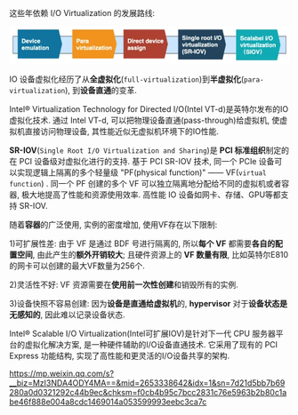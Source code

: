 
这些年依赖 I/O Virtualization 的发展路线:

![2023-02-28-13-27-43.png](./images/2023-02-28-13-27-43.png)

IO 设备虚拟化经历了从**全虚拟化**(`full-virtualization`)到**半虚拟化**(`para-virtualization`), 到**设备直通**的变革. 

Intel® Virtualization Technology for Directed I/O(Intel VT-d)是英特尔发布的IO虚拟化技术. 通过 Intel VT-d, 可以把物理设备直通(pass-through)给虚拟机, 使虚拟机直接访问物理设备, 其性能近似无虚拟机环境下的IO性能. 

**SR-IOV**(`Single Root I/O Virtualization and Sharing`)是 **PCI 标准组织**制定的在 PCI 设备级对虚拟化进行的支持. 基于 PCI SR-IOV 技术, 同一个 PCIe 设备可以实现逻辑上隔离的多个轻量级 "PF(physical function)" —— VF(`virtual function`) . 同一个 PF 创建的多个 VF 可以独立隔离地分配给不同的虚拟机或者容器, 极大地提高了性能和资源使用效率. 高性能 IO 设备如网卡、存储、GPU等都支持 SR-IOV. 

随着**容器**的广泛使用, 实例的密度增加, 使用VF存在以下限制: 

1)可扩展性差: 由于 VF 是通过 BDF 号进行隔离的, 所以**每个 VF** 都需要**各自的配置空间**, 由此产生的**额外开销较大**; 且硬件资源上的 **VF 数量有限**, 比如英特尔E810的网卡可以创建的最大VF数量为256个. 

2)灵活性不好: VF 资源需要在**使用前一次性创建**和销毁所有的实例. 

3)设备快照不容易创建: 因为**设备是直通给虚拟机**的, **hypervisor** 对于**设备状态是无感知的**, 因此难以记录设备状态. 

Intel® Scalable I/O Virtualization(Intel可扩展IOV)是针对下一代 CPU 服务器平台的虚拟化解决方案, 是一种硬件辅助的I/O设备直通技术. 它采用了现有的 PCI Express 功能结构, 实现了高性能和更灵活的I/O设备共享的架构. 

https://mp.weixin.qq.com/s?__biz=MzI3NDA4ODY4MA==&mid=2653338642&idx=1&sn=7d21d5bb7b69280a0d0321292c44b9ec&chksm=f0cb4b95c7bcc2831c76e5963b2b80c1abe46f888e004a8cdc1469014a053599993eebc3ca7c

















